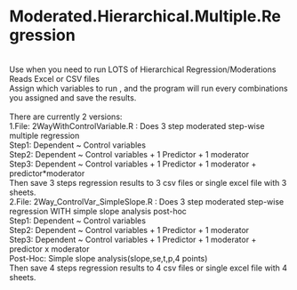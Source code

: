 # Moderated.Hierarchical.Multiple.Regression
 <br />
Use when you need to run LOTS of Hierarchical Regression/Moderations <br />
Reads Excel or CSV files <br />
Assign which variables to run , and the program will run every combinations you assigned and save the results. <br />
 <br />
There are currently 2 versions: <br />
1.File: 2WayWithControlVariable.R : Does 3 step moderated step-wise multiple regression <br />
    Step1: Dependent ~ Control variables  <br />
    Step2: Dependent ~ Control variables + 1 Predictor + 1 moderator <br />
    Step3: Dependent ~ Control variables + 1 Predictor + 1 moderator + predictor*moderator <br />
  Then save 3 steps regression results to 3 csv files or single excel file with 3 sheets. <br />
2.File: 2Way_ControlVar_SimpleSlope.R  : Does 3 step moderated step-wise regression WITH simple slope analysis post-hoc <br />
    Step1: Dependent ~ Control variables  <br />
    Step2: Dependent ~ Control variables + 1 Predictor + 1 moderator <br />
    Step3: Dependent ~ Control variables + 1 Predictor + 1 moderator + predictor x moderator <br />
    Post-Hoc: Simple slope analysis(slope,se,t,p,4 points) <br />
  Then save 4 steps regression results to 4 csv files or single excel file with 4 sheets. <br />
